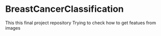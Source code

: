 # BreastCancerClassification
This this final project repository
Trying to check how to get featues from images
